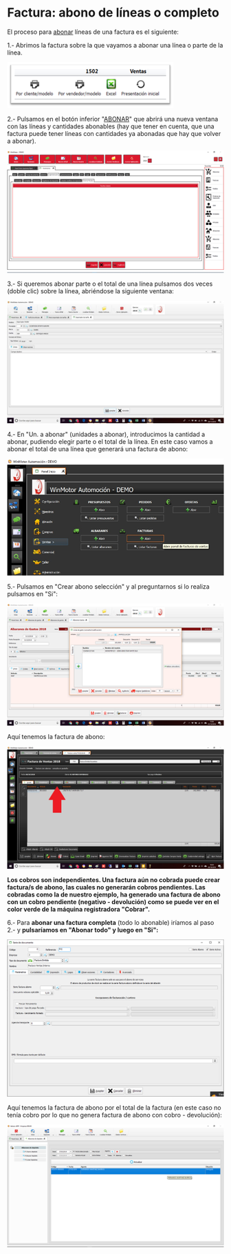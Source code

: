 # Factura: abono de líneas o completo

El proceso para [abonar](../../manuales/submaestros/administracion-1/motivos-de-abono.md) líneas de una factura es el siguiente:

1.- Abrimos la factura sobre la que vayamos a abonar una línea o parte de la línea.

![](../../.gitbook/assets/image%20%28210%29.png)

2.- Pulsamos en el botón inferior "[ABONAR](../../manuales/submaestros/administracion-1/motivos-de-abono.md)" que abrirá una nueva ventana con las líneas y cantidades abonables \(hay que tener en cuenta, que una factura puede tener líneas con cantidades ya abonadas que hay que volver a abonar\).

![](../../.gitbook/assets/image%20%28392%29.png)

3.- Si queremos abonar parte o el total de una línea pulsamos dos veces \(doble clic\) sobre la línea, abriéndose la siguiente ventana:

![](../../.gitbook/assets/image%20%2865%29.png)

4.- En "Un. a abonar" \(unidades a abonar\), introducimos la cantidad a abonar, pudiendo elegir parte o el total de la línea. En este caso vamos a abonar el total de una línea que generará una factura de abono:

![Vemos en la ventana como ha cambiado la situaci&#xF3;n de &quot;Ptes.abono&quot; \(pendientes de abono\) a las unidades seleccionadas](../../.gitbook/assets/image%20%28142%29.png)

5.- Pulsamos en "Crear abono selección" y al preguntarnos si lo realiza pulsamos en "Si":

![](../../.gitbook/assets/image%20%2893%29.png)

Aquí tenemos la factura de abono:

![](../../.gitbook/assets/image%20%28167%29.png)

**Los cobros son independientes. Una factura aún no cobrada puede crear factura/s de abono, las cuales no generarán cobros pendientes. Las cobradas como la de nuestro ejemplo, ha generado una factura de abono con un cobro pendiente \(negativo - devolución\) como se puede ver en el color verde de la máquina registradora "Cobrar".**

6.- Para **abonar una factura completa** \(todo lo abonable\) iríamos al paso 2.- y **pulsaríamos en "Abonar todo" y luego en "Si":**

![](../../.gitbook/assets/image%20%28302%29.png)

Aquí tenemos la factura de abono por el total de la factura \(en este caso no tenía cobro por lo que no genera factura de abono con cobro - devolución\):

![](../../.gitbook/assets/image%20%2825%29.png)

